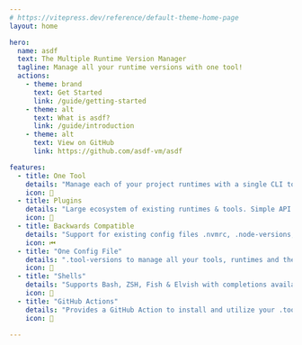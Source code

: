 ```yaml
---
# https://vitepress.dev/reference/default-theme-home-page
layout: home

hero:
  name: asdf
  text: The Multiple Runtime Version Manager
  tagline: Manage all your runtime versions with one tool!
  actions:
    - theme: brand
      text: Get Started
      link: /guide/getting-started
    - theme: alt
      text: What is asdf?
      link: /guide/introduction
    - theme: alt
      text: View on GitHub
      link: https://github.com/asdf-vm/asdf

features:
  - title: One Tool
    details: "Manage each of your project runtimes with a single CLI tool and command interface."
    icon: 🎉
  - title: Plugins
    details: "Large ecosystem of existing runtimes & tools. Simple API to add support for new tools as you need!"
    icon: 🔌
  - title: Backwards Compatible
    details: "Support for existing config files .nvmrc, .node-versions, .ruby-version for smooth migration!"
    icon: ⏮
  - title: "One Config File"
    details: ".tool-versions to manage all your tools, runtimes and their versions in a single, sharable place."
    icon: 📄
  - title: "Shells"
    details: "Supports Bash, ZSH, Fish & Elvish with completions available."
    icon: 🐚
  - title: "GitHub Actions"
    details: "Provides a GitHub Action to install and utilize your .tool-versions in your CI/CD workflows."
    icon: 🤖

---
```

